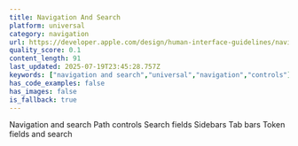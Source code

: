 ```yaml
---
title: Navigation And Search
platform: universal
category: navigation
url: https://developer.apple.com/design/human-interface-guidelines/navigation-and-search
quality_score: 0.1
content_length: 91
last_updated: 2025-07-19T23:45:28.757Z
keywords: ["navigation and search","universal","navigation","controls"]
has_code_examples: false
has_images: false
is_fallback: true
---
```


Navigation and search Path controls Search fields Sidebars Tab bars Token fields and search